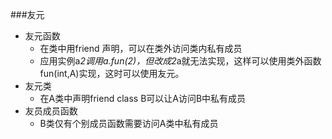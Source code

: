 ###友元
* 友元函数
	* 在类中用friend 声明，可以在类外访问类内私有成员
	* 应用实例a*2调用a.fun(2)，但改成2*a就无法实现，这样可以使用类外函数fun(int,A)实现，这时可以使用友元。
* 友元类
	* 在A类中声明friend class B可以让A访问B中私有成员
* 友员成员函数
	* B类仅有个别成员函数需要访问A类中私有成员